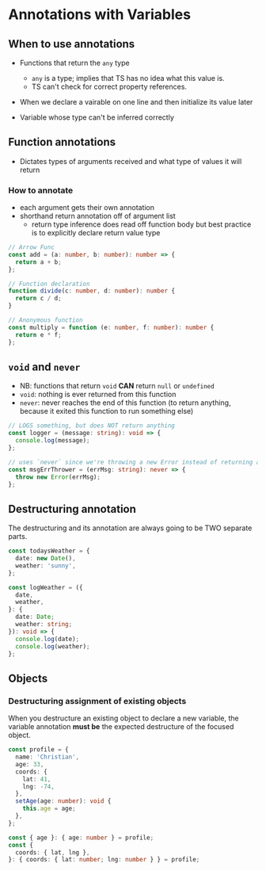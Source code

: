 # Annotations with Variables

## When to use annotations

- Functions that return the `any` type

  - `any` is a type; implies that TS has no idea what this value is.
  - TS can't check for correct property references.

- When we declare a vairable on one line and then initialize its value later
- Variable whose type can't be inferred correctly

## Function annotations

- Dictates types of arguments received and what type of values it will return

### How to annotate

- each argument gets their own annotation
- shorthand return annotation off of argument list
  - return type inference does read off function body but best practice is to explicitly declare return value type

```ts
// Arrow Func
const add = (a: number, b: number): number => {
  return a + b;
};

// Function declaration
function divide(c: number, d: number): number {
  return c / d;
}

// Anonymous function
const multiply = function (e: number, f: number): number {
  return e * f;
};
```

## `void` and `never`

- NB: functions that return `void` **CAN** return `null` or `undefined`
- `void`: nothing is ever returned from this function
- `never`: never reaches the end of this function (to return anything, because it exited this function to run something else)

```ts
// LOGS something, but does NOT return anything
const logger = (message: string): void => {
  console.log(message);
};

// uses `never` since we're throwing a new Error instead of returning anything (or nothing)
const msgErrThrower = (errMsg: string): never => {
  throw new Error(errMsg);
};
```

## Destructuring annotation

The destructuring and its annotation are always going to be TWO separate parts.

```ts
const todaysWeather = {
  date: new Date(),
  weather: 'sunny',
};

const logWeather = ({
  date,
  weather,
}: {
  date: Date;
  weather: string;
}): void => {
  console.log(date);
  console.log(weather);
};
```

## Objects

### Destructuring assignment of existing objects

When you destructure an existing object to declare a new variable, the variable annotation **must be** the expected destructure of the focused object.

```ts
const profile = {
  name: 'Christian',
  age: 33,
  coords: {
    lat: 41,
    lng: -74,
  },
  setAge(age: number): void {
    this.age = age;
  },
};

const { age }: { age: number } = profile;
const {
  coords: { lat, lng },
}: { coords: { lat: number; lng: number } } = profile;
```

